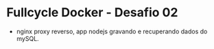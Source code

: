 # Fullcycle Docker - Desafio 02 
  - nginx proxy reverso, app nodejs gravando e recuperando dados do mySQL.